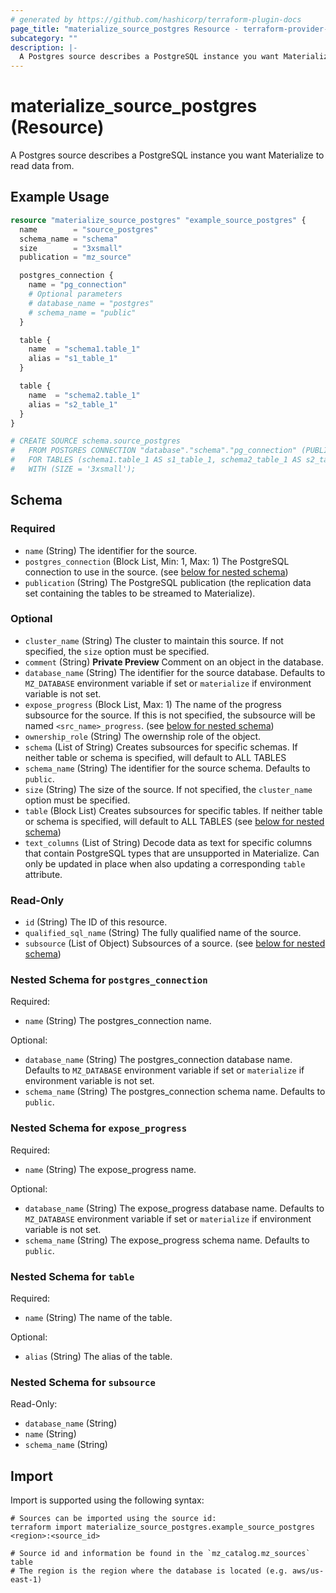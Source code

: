 ```yaml
---
# generated by https://github.com/hashicorp/terraform-plugin-docs
page_title: "materialize_source_postgres Resource - terraform-provider-materialize"
subcategory: ""
description: |-
  A Postgres source describes a PostgreSQL instance you want Materialize to read data from.
---
```


# materialize_source_postgres (Resource)

A Postgres source describes a PostgreSQL instance you want Materialize to read data from.

## Example Usage

```terraform
resource "materialize_source_postgres" "example_source_postgres" {
  name        = "source_postgres"
  schema_name = "schema"
  size        = "3xsmall"
  publication = "mz_source"

  postgres_connection {
    name = "pg_connection"
    # Optional parameters
    # database_name = "postgres"
    # schema_name = "public"
  }

  table {
    name  = "schema1.table_1"
    alias = "s1_table_1"
  }

  table {
    name  = "schema2.table_1"
    alias = "s2_table_1"
  }
}

# CREATE SOURCE schema.source_postgres
#   FROM POSTGRES CONNECTION "database"."schema"."pg_connection" (PUBLICATION 'mz_source')
#   FOR TABLES (schema1.table_1 AS s1_table_1, schema2_table_1 AS s2_table_1)
#   WITH (SIZE = '3xsmall');
```

<!-- schema generated by tfplugindocs -->
## Schema

### Required

- `name` (String) The identifier for the source.
- `postgres_connection` (Block List, Min: 1, Max: 1) The PostgreSQL connection to use in the source. (see [below for nested schema](#nestedblock--postgres_connection))
- `publication` (String) The PostgreSQL publication (the replication data set containing the tables to be streamed to Materialize).

### Optional

- `cluster_name` (String) The cluster to maintain this source. If not specified, the `size` option must be specified.
- `comment` (String) **Private Preview** Comment on an object in the database.
- `database_name` (String) The identifier for the source database. Defaults to `MZ_DATABASE` environment variable if set or `materialize` if environment variable is not set.
- `expose_progress` (Block List, Max: 1) The name of the progress subsource for the source. If this is not specified, the subsource will be named `<src_name>_progress`. (see [below for nested schema](#nestedblock--expose_progress))
- `ownership_role` (String) The owernship role of the object.
- `schema` (List of String) Creates subsources for specific schemas. If neither table or schema is specified, will default to ALL TABLES
- `schema_name` (String) The identifier for the source schema. Defaults to `public`.
- `size` (String) The size of the source. If not specified, the `cluster_name` option must be specified.
- `table` (Block List) Creates subsources for specific tables. If neither table or schema is specified, will default to ALL TABLES (see [below for nested schema](#nestedblock--table))
- `text_columns` (List of String) Decode data as text for specific columns that contain PostgreSQL types that are unsupported in Materialize. Can only be updated in place when also updating a corresponding `table` attribute.

### Read-Only

- `id` (String) The ID of this resource.
- `qualified_sql_name` (String) The fully qualified name of the source.
- `subsource` (List of Object) Subsources of a source. (see [below for nested schema](#nestedatt--subsource))

<a id="nestedblock--postgres_connection"></a>
### Nested Schema for `postgres_connection`

Required:

- `name` (String) The postgres_connection name.

Optional:

- `database_name` (String) The postgres_connection database name. Defaults to `MZ_DATABASE` environment variable if set or `materialize` if environment variable is not set.
- `schema_name` (String) The postgres_connection schema name. Defaults to `public`.


<a id="nestedblock--expose_progress"></a>
### Nested Schema for `expose_progress`

Required:

- `name` (String) The expose_progress name.

Optional:

- `database_name` (String) The expose_progress database name. Defaults to `MZ_DATABASE` environment variable if set or `materialize` if environment variable is not set.
- `schema_name` (String) The expose_progress schema name. Defaults to `public`.


<a id="nestedblock--table"></a>
### Nested Schema for `table`

Required:

- `name` (String) The name of the table.

Optional:

- `alias` (String) The alias of the table.


<a id="nestedatt--subsource"></a>
### Nested Schema for `subsource`

Read-Only:

- `database_name` (String)
- `name` (String)
- `schema_name` (String)

## Import

Import is supported using the following syntax:

```shell
# Sources can be imported using the source id:
terraform import materialize_source_postgres.example_source_postgres <region>:<source_id>

# Source id and information be found in the `mz_catalog.mz_sources` table
# The region is the region where the database is located (e.g. aws/us-east-1)
```
